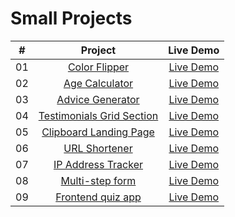 # Small Projects

|  #  |                                                    Project                                                    |                       Live Demo                        |
| :-: | :-----------------------------------------------------------------------------------------------------------: | :----------------------------------------------------: |
| 01  |             [Color Flipper](https://github.com/mamatsa/small-projects/tree/main/01-color-fipper)              |  [Live Demo](https://small-projects-wwk7.vercel.app/)  |
| 02  |            [Age Calculator](https://github.com/mamatsa/small-projects/tree/main/02-age-calculator)            | [Live Demo](https://small-projects-eight.vercel.app/)  |
| 03  |          [Advice Generator](https://github.com/mamatsa/small-projects/tree/main/03-advice-generator)          |  [Live Demo](https://small-projects-psi.vercel.app/)   |
| 04  | [Testimonials Grid Section](https://github.com/mamatsa/small-projects/tree/main/04-testimonials-grid-section) |  [Live Demo](https://small-projects-five.vercel.app/)  |
| 05  |    [Clipboard Landing Page](https://github.com/mamatsa/small-projects/tree/main/05-clipboard-landing-page)    |  [Live Demo](https://small-projects-beta.vercel.app/)  |
| 06  |             [URL Shortener](https://github.com/mamatsa/small-projects/tree/main/06-url-shortener)             |   [Live Demo](https://06-url-shortener.vercel.app/)    |
| 07  |        [IP Address Tracker](https://github.com/mamatsa/small-projects/tree/main/07-ip-address-tracker)        | [Live Demo](https://07-ip-address-tracker.vercel.app/) |
| 08  |           [Multi-step form](https://github.com/mamatsa/small-projects/tree/main/08-multi-step-form)           |  [Live Demo](https://08-multi-step-form.vercel.app/)   |
| 09  |         [Frontend quiz app](https://github.com/mamatsa/small-projects/tree/main/09-frontend-quiz-app)         | [Live Demo](https://09-frontend-quiz-app.vercel.app/)  |
